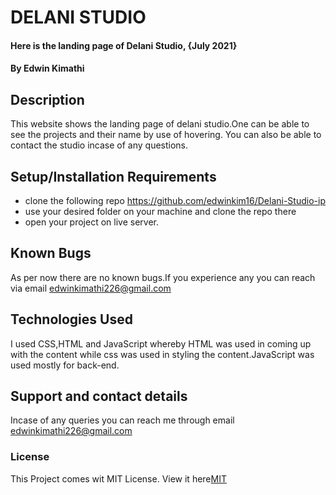 # DELANI STUDIO
#### Here is the landing page of Delani Studio, {July 2021}
#### By **Edwin Kimathi**
## Description
This website shows the landing page of delani studio.One can be able to see
the projects and their name by use of hovering. You can also be able to
contact the studio incase of any questions.
## Setup/Installation Requirements
* clone the following repo https://github.com/edwinkim16/Delani-Studio-ip
* use your desired folder on your machine and clone
the repo there
* open your project on live server.

## Known Bugs
 As per now there are no known bugs.If you experience any you can reach via email edwinkimathi226@gmail.com
## Technologies Used
I used CSS,HTML and JavaScript whereby HTML was used in coming up with the content while css was used in styling the content.JavaScript was used mostly for back-end.
## Support and contact details
Incase of any queries you can reach me through email edwinkimathi226@gmail.com
### License
This Project comes wit MIT License. View it here<a href="https://github.com/edwinkim16/Delani-Studio-ip/blob/gh-pages/License">MIT</a>
 
  
